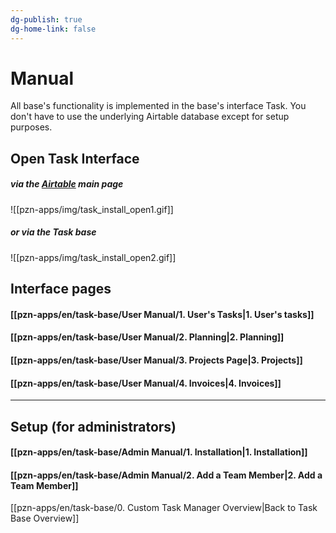 ```yaml
---
dg-publish: true
dg-home-link: false
---
```

# Manual

All base's functionality is implemented in the base's interface Task. 
You don't have to use the underlying Airtable database except for setup purposes.

## Open Task Interface

##### via the [Airtable](airtable.com) main page 
![[pzn-apps/img/task_install_open1.gif]]


##### or via the Task base 
![[pzn-apps/img/task_install_open2.gif]]


## Interface pages
#### [[pzn-apps/en/task-base/User Manual/1. User's Tasks|1. User's tasks]]
#### [[pzn-apps/en/task-base/User Manual/2. Planning|2. Planning]]
#### [[pzn-apps/en/task-base/User Manual/3. Projects Page|3. Projects]]
#### [[pzn-apps/en/task-base/User Manual/4. Invoices|4. Invoices]]


---
## Setup (for administrators)
#### [[pzn-apps/en/task-base/Admin Manual/1. Installation|1. Installation]]
#### [[pzn-apps/en/task-base/Admin Manual/2. Add a Team Member|2. Add a Team Member]]

[[pzn-apps/en/task-base/0. Custom Task Manager Overview|Back to Task Base Overview]]


